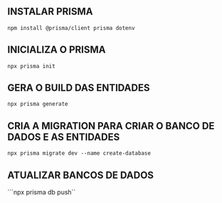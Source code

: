 ## INSTALAR PRISMA
```npm install @prisma/client prisma dotenv```

## INICIALIZA O PRISMA
```npx prisma init```

## GERA O BUILD DAS ENTIDADES
```npx prisma generate```

## CRIA A MIGRATION PARA CRIAR O BANCO DE DADOS E AS ENTIDADES
```npx prisma migrate dev --name create-database```
## ATUALIZAR BANCOS DE DADOS
```npx prisma db push``